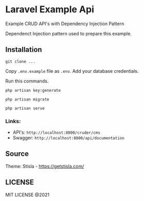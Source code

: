 # Laravel Example Api

Example CRUD API's with Dependency Injection Pattern

Dependenct Injection pattern used to prepare this example.

## Installation

`git clone ...`

Copy `.env.example` file as `.env`. Add your database credentials. 

Run this commands.

`php artisan key:generate`

`php artisan migrate`

`php artisan serve`

### Links:

* API's: `http://localhost:8000/cruder/cms`
* Swagger: `http://localhost:8000/api/documentation`

## Source 

Theme: Stisla - https://getstisla.com/

## LICENSE 

MIT LICENSE @2021 
